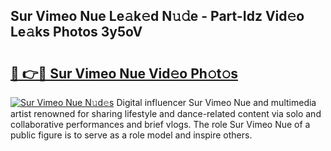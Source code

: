 ## Sur Vimeo Nue Le𝚊k𝚎d N𝚞𝚍e - Part-Idz Vid𝚎o Le𝚊ks Photos 3y5oV

# <h2><a href="http://fb67pu.evod.top/?m=Sur+Vimeo+Nue">🔗 👉🔴 Sur Vimeo Nue Vid𝚎o Ph𝚘t𝚘s</a></h2>

[![Sur Vimeo Nue N𝚞d𝚎s](https://i.imgur.com/8V9OHl7.gif)](http://fb67pu.evod.top/?m=Sur+Vimeo+Nue)
Digital influencer Sur Vimeo Nue and multimedia artist renowned for sharing lifestyle and dance-related content via solo and collaborative performances and brief vlogs. The role Sur Vimeo Nue of a public figure is to serve as a role model and inspire others. 
